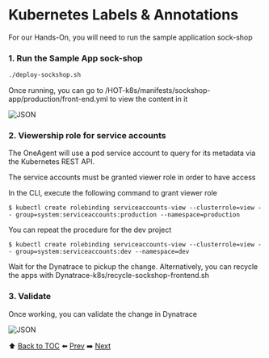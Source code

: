 # Kubernetes Labels & Annotations

For our Hands-On, you will need to run the sample application sock-shop

### 1. Run the Sample App sock-shop

```bash
./deploy-sockshop.sh
```

Once running, you can go to /HOT-k8s/manifests/sockshop-app/production/front-end.yml to view the content in it

![JSON](https://github.com/Nodnarboen/HOT-k8s/blob/master/assets/Picture11.png)

### 2. Viewership role for service accounts
The OneAgent will use a pod service account to query for its metadata via the Kubernetes REST API.

The service accounts must be granted viewer role in order to have access

In the CLI, execute the following command to grant viewer role 

	$ kubectl create rolebinding serviceaccounts-view --clusterrole=view --	group=system:serviceaccounts:production --namespace=production
You can repeat the procedure for the dev project

	$ kubectl create rolebinding serviceaccounts-view --clusterrole=view --	group=system:serviceaccounts:dev --namespace=dev

Wait for the Dynatrace to pickup the change. Alternatively, you can recycle the apps with Dynatrace-k8s/recycle-sockshop-frontend.sh

### 3. Validate

Once working, you can validate the change in Dynatrace

![JSON](https://github.com/Nodnarboen/HOT-k8s/blob/master/assets/Picture12.png)

:arrow_up: [Back to TOC](/README.md) :arrow_left: [Prev](../lab3/README.md)   :arrow_right: [Next](../lab5/README.md)  


